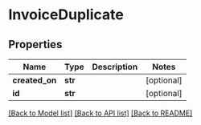 # InvoiceDuplicate


## Properties
Name | Type | Description | Notes
------------ | ------------- | ------------- | -------------
**created_on** | **str** |  | [optional] 
**id** | **str** |  | [optional] 

[[Back to Model list]](../README.md#documentation-for-models) [[Back to API list]](../README.md#documentation-for-api-endpoints) [[Back to README]](../README.md)


